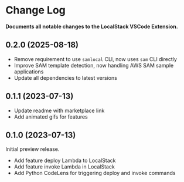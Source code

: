 # Change Log

**Documents all notable changes to the LocalStack VSCode Extension.**

## 0.2.0 (2025-08-18)

- Remove requirement to use `samlocal` CLI, now uses `sam` CLI directly
- Improve SAM template detection, now handling AWS SAM sample applications
- Update all dependencies to latest versions

## 0.1.1 (2023-07-13)

- Update readme with marketplace link
- Add animated gifs for features

## 0.1.0 (2023-07-13)

Initial preview release.

- Add feature deploy Lambda to LocalStack
- Add feature invoke Lambda in LocalStack
- Add Python CodeLens for triggering deploy and invoke commands
